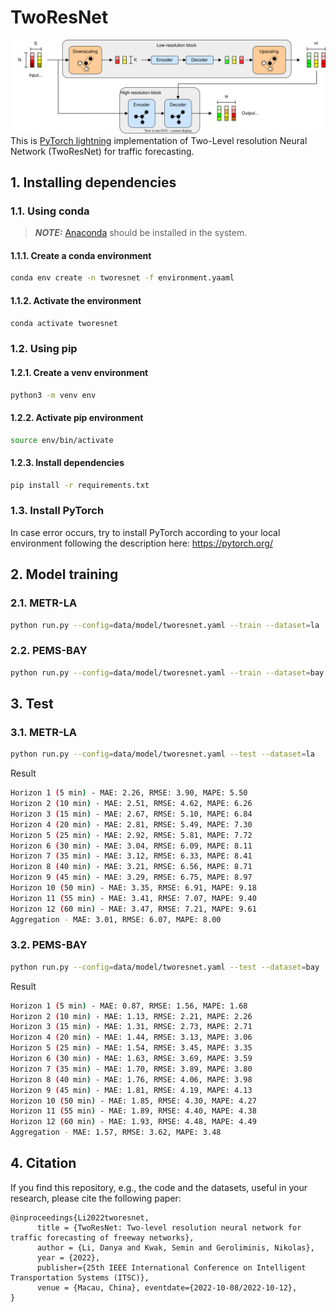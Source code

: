 # TwoResNet

![Alt text](./figs/tworesnet.svg)
This is [PyTorch lightning](https://www.pytorchlightning.ai) implementation of Two-Level resolution Neural Network (TwoResNet) for traffic forecasting.

## 1. Installing dependencies

### 1.1. Using conda

> **_NOTE:_** [Anaconda](https://docs.anaconda.com/anaconda/install/index.html) should be installed in the system.

#### 1.1.1. Create a conda environment

```bash
conda env create -n tworesnet -f environment.yaaml
```

#### 1.1.2. Activate the environment

```bash
conda activate tworesnet
```

### 1.2. Using pip

#### 1.2.1. Create a venv environment

```bash
python3 -m venv env
```

#### 1.2.2. Activate pip environment

```bash
source env/bin/activate
```

#### 1.2.3. Install dependencies

```bash
pip install -r requirements.txt
```

### 1.3. Install PyTorch

In case error occurs, try to install PyTorch according to your local environment following the description here:
<https://pytorch.org/>

## 2. Model training

### 2.1. METR-LA

```bash
python run.py --config=data/model/tworesnet.yaml --train --dataset=la
```

### 2.2. PEMS-BAY

```bash
python run.py --config=data/model/tworesnet.yaml --train --dataset=bay
```

## 3. Test

### 3.1. METR-LA

```bash
python run.py --config=data/model/tworesnet.yaml --test --dataset=la
```

Result

```bash
Horizon 1 (5 min) - MAE: 2.26, RMSE: 3.90, MAPE: 5.50
Horizon 2 (10 min) - MAE: 2.51, RMSE: 4.62, MAPE: 6.26
Horizon 3 (15 min) - MAE: 2.67, RMSE: 5.10, MAPE: 6.84
Horizon 4 (20 min) - MAE: 2.81, RMSE: 5.49, MAPE: 7.30
Horizon 5 (25 min) - MAE: 2.92, RMSE: 5.81, MAPE: 7.72
Horizon 6 (30 min) - MAE: 3.04, RMSE: 6.09, MAPE: 8.11
Horizon 7 (35 min) - MAE: 3.12, RMSE: 6.33, MAPE: 8.41
Horizon 8 (40 min) - MAE: 3.21, RMSE: 6.56, MAPE: 8.71
Horizon 9 (45 min) - MAE: 3.29, RMSE: 6.75, MAPE: 8.97
Horizon 10 (50 min) - MAE: 3.35, RMSE: 6.91, MAPE: 9.18
Horizon 11 (55 min) - MAE: 3.41, RMSE: 7.07, MAPE: 9.40
Horizon 12 (60 min) - MAE: 3.47, RMSE: 7.21, MAPE: 9.61
Aggregation - MAE: 3.01, RMSE: 6.07, MAPE: 8.00
```

### 3.2. PEMS-BAY

```bash
python run.py --config=data/model/tworesnet.yaml --test --dataset=bay
```

Result

```bash
Horizon 1 (5 min) - MAE: 0.87, RMSE: 1.56, MAPE: 1.68
Horizon 2 (10 min) - MAE: 1.13, RMSE: 2.21, MAPE: 2.26
Horizon 3 (15 min) - MAE: 1.31, RMSE: 2.73, MAPE: 2.71
Horizon 4 (20 min) - MAE: 1.44, RMSE: 3.13, MAPE: 3.06
Horizon 5 (25 min) - MAE: 1.54, RMSE: 3.45, MAPE: 3.35
Horizon 6 (30 min) - MAE: 1.63, RMSE: 3.69, MAPE: 3.59
Horizon 7 (35 min) - MAE: 1.70, RMSE: 3.89, MAPE: 3.80
Horizon 8 (40 min) - MAE: 1.76, RMSE: 4.06, MAPE: 3.98
Horizon 9 (45 min) - MAE: 1.81, RMSE: 4.19, MAPE: 4.13
Horizon 10 (50 min) - MAE: 1.85, RMSE: 4.30, MAPE: 4.27
Horizon 11 (55 min) - MAE: 1.89, RMSE: 4.40, MAPE: 4.38
Horizon 12 (60 min) - MAE: 1.93, RMSE: 4.48, MAPE: 4.49
Aggregation - MAE: 1.57, RMSE: 3.62, MAPE: 3.48
```

## 4. Citation

If you find this repository, e.g., the code and the datasets, useful in your research, please cite the following paper:

```citation
@inproceedings{Li2022tworesnet,
      title = {TwoResNet: Two-level resolution neural network for traffic forecasting of freeway networks},
      author = {Li, Danya and Kwak, Semin and Geroliminis, Nikolas},
      year = {2022},
      publisher={25th IEEE International Conference on Intelligent Transportation Systems (ITSC)},
      venue = {Macau, China}, eventdate={2022-10-08/2022-10-12},
}
```
